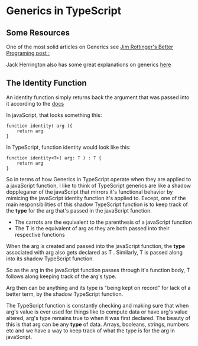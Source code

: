 # Generics in TypeScript

## Some Resources

One of the most solid articles on Generics see [Jim Rottinger's Better Programing post : ](https://betterprogramming.pub/typescript-generics-90be93d8c292#:~:text=The%20identity%20function%20is%20a,function%20is%20not%20very%20flexible.)

Jack Herrington also has some great explanations on generics [here](https://www.youtube.com/watch?v=Q4QDyr0jLfo)

## The Identity Function

An identity function simply returns back the argument that was passed into it according to the [docs](https://www.typescriptlang.org/docs/handbook/2/generics.html)

In javaScript, that looks something this:

    function identity( arg ){
        return arg
    }

In TypeScript, function identity would look like this:

    function identity<T>( arg: T ) : T {
        return arg
    }

So in terms of how Generics in TypeScript operate when they are applied to a javaScript function, I like to think of TypeScript generics are like a shadow doppleganer of the javaScript that mirrors it's functional behavior by mimicing the javaScript identity function it's applied to. Except, one of the main responsibilities of this shadow TypeScript function is to keep track of the **type** for the arg that's passed in the javaScript function.

- The carrots are the equivalent to the parenthesis of a javaScript function
- The T is the equivalent of arg as they are both passed into their respective functions

When the arg is created and passed into the javaScript function, the **type** associated with arg also gets declared as T . Similarly, T is passed along into its shadow TypeScript function.

So as the arg in the javaScript function passes through it's function body, T follows along keeping track of the arg's type.

Arg then can be anything and its type is "being kept on record" for lack of a better term, by the shadow TypeScript function.

The TypeScript function is constantly checking and making sure that when arg's value is ever used for things like to compute data or have arg's value altered, arg's type remains true to when it was first declared. The beauty of this is that arg can be any **type** of data. Arrays, booleans, strings, numbers etc and we have a way to keep track of what the type is for the arg in javaScript.
